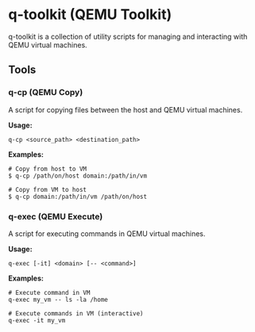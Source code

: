 # q-toolkit (QEMU Toolkit)

q-toolkit is a collection of utility scripts for managing and interacting with QEMU virtual machines. 

## Tools

### q-cp (QEMU Copy)

A script for copying files between the host and QEMU virtual machines.

**Usage:**
```
q-cp <source_path> <destination_path>
```

**Examples:**

```
# Copy from host to VM
$ q-cp /path/on/host domain:/path/in/vm

# Copy from VM to host
$ q-cp domain:/path/in/vm /path/on/host
```

### q-exec (QEMU Execute)

A script for executing commands in QEMU virtual machines.

**Usage:**
```
q-exec [-it] <domain> [-- <command>]
```

**Examples:**
```
# Execute command in VM
q-exec my_vm -- ls -la /home

# Execute commands in VM (interactive)
q-exec -it my_vm 
```
